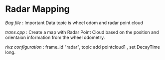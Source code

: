 # Radar Mapping 

*Bag file* : Important Data topic is wheel odom and radar point cloud

*trans.cpp* : Create a map with Radar Point Cloud based on the position and orientaion information from the wheel odometry.

*rivz configuration* : frame_id "radar", topic add pointcloud1 , set DecayTime long.


